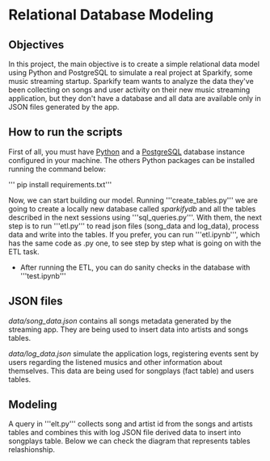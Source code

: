 # Relational Database Modeling

## Objectives
In this project, the main objective is to create a simple relational data model using Python and PostgreSQL to simulate a real project at Sparkify, some music streaming startup. Sparkify team wants to analyze the data they've been collecting on songs and user activity on their new music streaming application, but they don't have a database and all data are available only in JSON files generated by the app.

## How to run the scripts
First of all, you must have [Python](https://www.python.org/downloads/) and a [PostgreSQL](https://www.postgresql.org/download/) database instance configured in your machine. The others Python packages can be installed running the command below:

''' pip install requirements.txt'''

Now, we can start building our model. Running '''create_tables.py''' we are going to create a locally new database called *sparkifydb* and all the tables described in the next sessions using '''sql_queries.py'''. With them, the next step is to run '''etl.py''' to read json files (song_data and log_data), process data and write into the tables. If you prefer, you can run '''etl.ipynb''', which has the same code as .py one, to see step by step what is going on with the ETL task.

* After running the ETL, you can do sanity checks in the database with '''test.ipynb'''

## JSON files

*data/song_data.json* contains all songs metadata generated by the streaming app. They are being used to insert data into artists and songs tables.

*data/log_data.json* simulate the application logs, registering events sent by users regarding the listened musics and other information about themselves. This data are being used for songplays (fact table) and users tables.

## Modeling

A query in '''elt.py''' collects song and artist id from the songs and artists tables and combines this with log JSON file derived data to insert into songplays table. Below we can check the diagram that represents tables relashionship.

